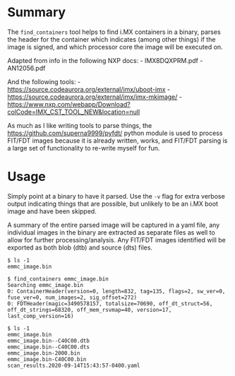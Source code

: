 # Summary

The `find_containers` tool helps to find i.MX containers in a binary, parses the
header for the container which indicates (among other things) if the image is
signed, and which processor core the image will be executed on.

Adapted from info in the following NXP docs:
    - IMX8DQXPRM.pdf
    - AN12056.pdf

And the following tools:
    - https://source.codeaurora.org/external/imx/uboot-imx
    - https://source.codeaurora.org/external/imx/imx-mkimage/
    - https://www.nxp.com/webapp/Download?colCode=IMX_CST_TOOL_NEW&location=null

As much as I like writing tools to parse things, the
https://github.com/superna9999/pyfdt/ python module is used to process FIT/FDT
images because it is already written, works, and FIT/FDT parsing is a large set 
of functionality to re-write myself for fun.

# Usage

Simply point at a binary to have it parsed. Use the `-v` flag for extra verbose
output indicating things that are possible, but unlikely to be an i.MX boot
image and have been skipped.

A summary of the entire parsed image will be captured in a yaml file, any
individual images in the binary are extracted as separate files as well to allow
for further processing/analysis. Any FIT/FDT images identified will be exported 
as both blob (dtb) and source (dts) files.

```
$ ls -1
emmc_image.bin

$ find_containers emmc_image.bin
Searching emmc_image.bin
0: ContainerHeader(version=0, length=832, tag=135, flags=2, sw_ver=0, fuse_ver=0, num_images=2, sig_offset=272)
0: FDTHeader(magic=3490578157, totalsize=70690, off_dt_struct=56, off_dt_strings=68320, off_mem_rsvmap=40, version=17, last_comp_version=16)

$ ls -1
emmc_image.bin
emmc_image.bin--C40C00.dtb
emmc_image.bin--C40C00.dts
emmc_image.bin-2000.bin
emmc_image.bin-C40C00.bin
scan_results.2020-09-14T15:43:57-0400.yaml
```
